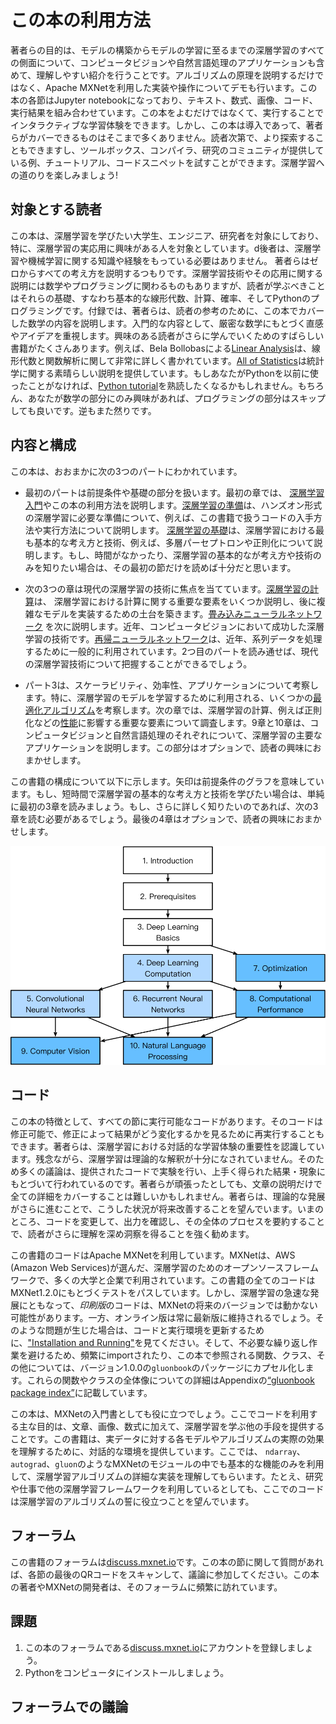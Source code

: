 # この本の利用方法

著者らの目的は、モデルの構築からモデルの学習に至るまでの深層学習のすべての側面について、コンピュータビジョンや自然言語処理のアプリケーションも含めて、理解しやすい紹介を行うことです。アルゴリズムの原理を説明するだけではなく、Apache MXNetを利用した実装や操作についてデモも行います。この本の各節はJupyter notebookになっており、テキスト、数式、画像、コード、実行結果を組み合わせています。この本をよむだけではなくて、実行することでインタラクティブな学習体験をできます。しかし、この本は導入であって、著者らがカバーできるものはそこまで多くありません。読者次第で、より探索することもできますし、ツールボックス、コンパイラ、研究のコミュニティが提供している例、チュートリアル、コードスニペットを試すことができます。深層学習への道のりを楽しみましょう!

## 対象とする読者

この本は、深層学習を学びたい大学生、エンジニア、研究者を対象にしており、特に、深層学習の実応用に興味がある人を対象としています。d後者は、深層学習や機械学習に関する知識や経験をもっている必要はありません。
著者らはゼロからすべての考え方を説明するつもりです。深層学習技術やその応用に関する説明には数学やプログラミングに関わるものもありますが、読者が学ぶべきことはそれらの基礎、すなわち基本的な線形代数、計算、確率、そしてPythonのプログラミングです。付録では、著者らは、読者の参考のために、この本でカバーした数学の内容を説明します。入門的な内容として、厳密な数学にもとづく直感やアイデアを重視します。興味のある読者がさらに学んでいくためのすばらしい書籍がたくさんあります。例えば、Bela Bollobasによる[Linear Analysis](https://www.amazon.com/Linear-Analysis-Introductory-Cambridge-Mathematical/dp/0521655773)は、線形代数と関数解析に関して非常に詳しく書かれています。[All of Statistics](https://www.amazon.com/All-Statistics-Statistical-Inference-Springer/dp/0387402721)は統計学に関する素晴らしい説明を提供しています。もしあなたがPythonを以前に使ったことがなければ、[Python tutorial](http://learnpython.org/)を熟読したくなるかもしれません。もちろん、あなたが数学の部分にのみ興味があれば、プログラミングの部分はスキップしても良いです。逆もまた然りです。

## 内容と構成

この本は、おおまかに次の3つのパートにわかれています。
* 最初のパートは前提条件や基礎の部分を扱います。最初の章では、 [深層学習入門](../chapter_introduction/index.md)やこの本の利用方法を説明します。[深層学習の準備](../chapter_crashcourse/index.md)は、ハンズオン形式の深層学習に必要な準備について、例えば、この書籍で扱うコードの入手方法や実行方法について説明します。 [深層学習の基礎](../chapter_deep-learning-basics/index.md)は、深層学習における最も基本的な考え方と技術、例えば、多層パーセプトロンや正則化について説明します。もし、時間がなかったり、深層学習の基本的なが考え方や技術のみを知りたい場合は、その最初の節だけを読めば十分だと思います。

* 次の3つの章は現代の深層学習の技術に焦点を当てています。[深層学習の計算](../chapter_deep-learning-computation/index.md)は、
深層学習における計算に関する重要な要素をいくつか説明し、後に複雑なモデルを実装するための土台を築きます。[畳み込みニューラルネットワーク](../chapter_convolutional-neural-networks/index.md) を次に説明します。近年、コンピュータビジョンにおいて成功した深層学習の技術です。[再帰ニューラルネットワーク](../chapter_recurrent-neural-networks/index.md)は、近年、系列データを処理するために一般的に利用されています。2つ目のパートを読み通せば、現代の深層学習技術について把握することができるでしょう。

* パート3は、スケーラビリティ、効率性、アプリケーションについて考察します。特に、深層学習のモデルを学習するために利用される、いくつかの[最適化アルゴリズム](../chapter_optimization/index.md)を考察します。次の章では、深層学習の計算、例えば正則化などの[性能](../chapter_computational-performance/index.md)に影響する重要な要素について調査します。9章と10章は、コンピュータビジョンと自然言語処理のそれぞれについて、深層学習の主要なアプリケーションを説明します。この部分はオプションで、読者の興味におまかせします。

この書籍の構成について以下に示します。矢印は前提条件のグラフを意味しています。もし、短時間で深層学習の基本的な考え方と技術を学びたい場合は、単純に最初の3章を読みましょう。もし、さらに詳しく知りたいのであれば、次の3章を読む必要があるでしょう。最後の4章はオプションで、読者の興味におまかせします。

![Book structure](../img/book-org.svg)


## コード

この本の特徴として、すべての節に実行可能なコードがあります。そのコードは修正可能で、修正によって結果がどう変化するかを見るために再実行することもできます。著者らは、深層学習における対話的な学習体験の重要性を認識しています。残念ながら、深層学習は理論的な解釈が十分になされていません。そのため多くの議論は、提供されたコードで実験を行い、上手く得られた結果・現象にもとづいて行われているのです。著者らが頑張ったとしても、文章の説明だけで全ての詳細をカバーすることは難しいかもしれません。著者らは、理論的な発展がさらに進むことで、こうした状況が将来改善することを望んでいます。いまのところ、コードを変更して、出力を確認し、その全体のプロセスを要約することで、読者がさらに理解を深め洞察を得ることを強く勧めます。

この書籍のコードはApache MXNetを利用しています。MXNetは、AWS (Amazon Web Services)が選んだ、深層学習のためのオープンソースフレームワークで、多くの大学と企業で利用されています。この書籍の全てのコードはMXNet1.2.0にもとづくテストをパスしています。しかし、深層学習の急速な発展にともなって、*印刷版*のコードは、MXNetの将来のバージョンでは動かない可能性があります。一方、オンライン版は常に最新版に維持されるでしょう。そのような問題が生じた場合は、コードと実行環境を更新するために、["Installation and Running"](../chapter_prerequisite/install.md)を見てください。そして、不必要な繰り返し作業を避けるため、頻繁にimportされたり、この本で参照される関数、クラス、その他については、バージョン1.0.0の`gluonbook`のパッケージにカプセル化します。これらの関数やクラスの全体像についての詳細はAppendixの[“gluonbook package index”](../chapter_appendix/gluonbook.md)に記載しています。

この本は、MXNetの入門書としても役に立つでしょう。ここでコードを利用する主な目的は、文章、画像、数式に加えて、深層学習を学ぶ他の手段を提供することです。この書籍は、実データに対する各モデルやアルゴリズムの実際の効果を理解するために、対話的な環境を提供しています。ここでは、
`ndarray`、`autograd`、`gluon`のようなMXNetのモジュールの中でも基本的な機能のみを利用して、深層学習アルゴリズムの詳細な実装を理解してもらいます。たとえ、研究や仕事で他の深層学習フレームワークを利用しているとしても、ここでのコードは深層学習のアルゴリズムの誓に役立つことを望んでいます。


## フォーラム

この書籍のフォーラムは[discuss.mxnet.io](https://discuss.mxnet.io/)です。この本の節に関して質問があれば、各節の最後のQRコードをスキャンして、議論に参加してください。この本の著者やMXNetの開発者は、そのフォーラムに頻繁に訪れています。

## 課題

1. この本のフォーラムである[discuss.mxnet.io](https://discuss.mxnet.io/)にアカウントを登録しましょう。
1. Pythonをコンピュータにインストールしましょう。

## フォーラムでの議論

<div id="discuss" topic_id="2311"></div>
